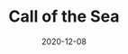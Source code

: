 ---
layout: album
date: 2020-12-08
title: Call of the Sea
developer: Out of the Blue
card-image: 0
card-offset: 0
banner-image: 0
banner-offset: 0
---